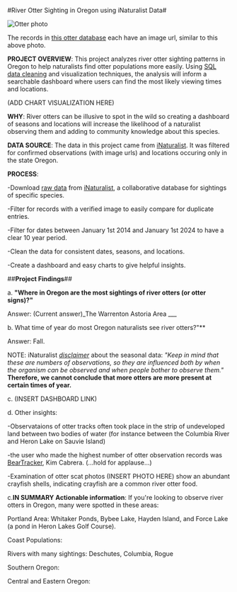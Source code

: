 #River Otter Sighting in Oregon using iNaturalist Data#

![Otter photo](https://inaturalist-open-data.s3.amazonaws.com/photos/183828265/medium.jpg)

The records in [this otter database](data/cleaned) each have an image url, similar to this above photo.

**PROJECT OVERVIEW**: This project analyzes river otter sighting patterns in Oregon to help naturalists find otter populations more easily. Using [SQL data cleaning](queries/analysis_queries.sql) and visualization techniques, the analysis will inform a searchable dashboard where users can find the most likely viewing times and locations.

(ADD CHART VISUALIZATION HERE)

**WHY**: River otters can be illusive to spot in the wild so creating a dashboard of seasons and locations will increase the likelihood of a naturalist observing them and adding to community knowledge about this species.

**DATA SOURCE**: The data in this project came from [iNaturalist](https://www.inaturalist.org/taxa/41777-Lontra-canadensis). It was  filtered for confirmed observations (with image urls) and locations occuring only in the state Oregon.

**PROCESS**: 

-Download [raw data](data/raw) from [iNaturalist](https://www.inaturalist.org/taxa/41777-Lontra-canadensis), a collaborative database for sightings of specific species.

-Filter for records with a verified image to easily compare for duplicate entries. 

-Filter for dates between January 1st 2014 and January 1st 2024 to have a clear 10 year period.

-Clean the data for consistent dates, seasons, and locations.

-Create a dashboard and easy charts to give helpful insights.


##**Project Findings**##

   a. **"Where in Oregon are the most sightings of river otters (or otter signs)?"**

   Answer: (Current answer)_The Warrenton Astoria Area ___
  
  b. What time of year do most Oregon naturalists see river otters?"**
 
  Answer: Fall.

  NOTE: iNaturalist [*disclaimer*](https://www.inaturalist.org/taxa/41777-Lontra-canadensis) about the seasonal data: *"Keep in mind that these are numbers of observations, so they are influenced both by when the organism can be observed and when people bother to observe them."* **Therefore, we cannot conclude that more otters are more present at certain times of year.**

c. (INSERT DASHBOARD LINK)

d. Other insights: 

   -Observataions of otter tracks often took place in the strip of undeveloped land between two bodies of water (for instance between the Columbia River and Heron Lake on Sauvie Island)
   
   -the user who made the highest number of otter observation records was [BearTracker](https://www.inaturalist.org/people/beartracker), Kim Cabrera. (...hold for applause...)

   -Examination of otter scat photos (INSERT PHOTO HERE) show an abundant crayfish shells, indicating crayfish are a common river otter food.

c.**IN SUMMARY**
**Actionable information**: If you're looking to observe river otters in Oregon, many were spotted in these areas:

Portland Area: Whitaker Ponds, Bybee Lake, Hayden Island, and Force Lake (a pond in Heron Lakes Golf Course).

Coast Populations:

Rivers with many sightings: Deschutes, Columbia, Rogue

Southern Oregon:

Central and Eastern Oregon:




